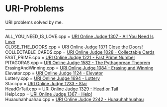 # URI-Problems
URI problems solved by me.
<hr>

ALL_YOU_NEED_IS_LOVE.cpp = <a href= "https://www.urionlinejudge.com.br/judge/en/problems/view/1307"> URI Online Judge 1307 - All You Need Is Love</a> <br>
CLOSE_THE_DOORS.cpp = <a href= "https://www.urionlinejudge.com.br/judge/en/problems/view/1371">URI Online Judge 1371 Close the Doors! </a> <br>
COLLECTABLE_CARDS.cpp = <a href= "https://www.urionlinejudge.com.br/judge/en/problems/view/1028">URI Online Judge 1028 - Collectable Cards </a> <br>
FAST_PRIME.cpp = <a href= "https://www.urionlinejudge.com.br/judge/en/problems/view/1221"> URI Online Judge 1221 - Fast Prime Number</a> <br>
PITAGORAS.cpp = <a href= "https://www.urionlinejudge.com.br/judge/en/problems/view/1582">URI Online Judge 1582 - The Pythagorean Theorem </a> <br>
ErasingAndWinning.cpp = <a href= "https://www.urionlinejudge.com.br/judge/en/problems/view/1084">URI Online Judge 1084 - Erasing and Winning </a> <br>
Elevator.cpp = <a href= "https://www.urionlinejudge.com.br/judge/en/problems/view/1124">URI Online Judge 1124 - Elevator </a> <br>
Lottery.cpp = <a href= "https://www.urionlinejudge.com.br/judge/en/problems/view/1694">URI Online Judge 1694 - Lottery </a> <br>
Star.cpp = <a href= "https://www.urionlinejudge.com.br/judge/en/problems/view/1233">URI Online Judge 1233 - Star </a> <br>
HeadOrTail.cpp = <a href= "https://www.urionlinejudge.com.br/judge/en/problems/view/1329">URI Online Judge 1329 - Head or Tail </a> <br>
Help!.cpp = <a href= "https://www.urionlinejudge.com.br/judge/en/problems/view/1367">URI Online Judge 1367 - Help! </a> <br>
Huaauhahhuahau.cpp = <a href= "https://www.urionlinejudge.com.br/judge/en/problems/view/2242">URI Online Judge 2242 - Huaauhahhuahau </a> <br>
